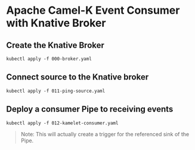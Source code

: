 # Apache Camel-K Event Consumer with Knative Broker

## Create the Knative Broker

```
kubectl apply -f 000-broker.yaml
```

## Connect source to the Knative broker

```
kubectl apply -f 011-ping-source.yaml
```

## Deploy a consumer Pipe to receiving events

```
kubectl apply -f 012-kamelet-consumer.yaml
```

> Note: This will actually create a trigger for the referenced sink of the Pipe.
